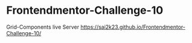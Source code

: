 # Frontendmentor-Challenge-10
Grid-Components
live Server
https://sai2k23.github.io/Frontendmentor-Challenge-10/
